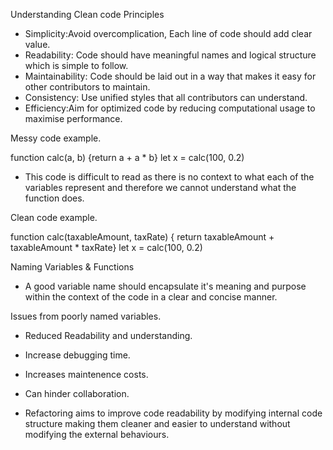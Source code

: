 Understanding Clean code Principles

- Simplicity:Avoid overcomplication, Each line of code should add clear value.
- Readability: Code should have meaningful names and logical structure which is simple to follow.
- Maintainability: Code should be laid out in a way that makes it easy for other contributors to maintain.
- Consistency: Use unified styles that all contributors can understand.
- Efficiency:Aim for optimized code by reducing computational usage to maximise performance.

Messy code example.

function calc(a, b) {return a + a \* b}
let x = calc(100, 0.2)

- This code is difficult to read as there is no context to what each of the variables represent and therefore we cannot understand what the function does.

Clean code example.

function calc(taxableAmount, taxRate) {
return taxableAmount + taxableAmount \* taxRate}
let x = calc(100, 0.2)

Naming Variables & Functions

- A good variable name should encapsulate it's meaning and purpose within the context of the code in a clear and concise manner.

Issues from poorly named variables.

- Reduced Readability and understanding.
- Increase debugging time.
- Increases maintenence costs.
- Can hinder collaboration.

- Refactoring aims to improve code readability by modifying internal code structure making them cleaner and easier to understand without modifying the external behaviours.
